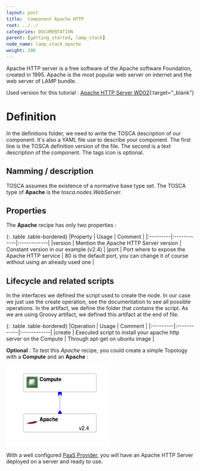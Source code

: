 ```yaml
---
layout: post
title:  Component Apache HTTP
root: ../../
categories: DOCUMENTATION
parent: [getting_started, lamp_stack]
node_name: lamp_stack_apache
weight: 200
---
```

Apache HTTP server is a free software of the Apache software Foundation, created in 1995. Apache is the most popular web server on internet and the web server of LAMP bundle.

Used version for this tutorial : [Apache HTTP Server WD02](https://github.com/alien4cloud/samples/tree/wd02/apache){:target="_blank"}

# Definition

In the definitions folder, we need to write the TOSCA description of our component. It's also a YAML file use to describe your component. The first line is the TOSCA definition version of the file. The second is a text description of the component. The tags icon is optional.

## Namming / description

<script src="https://gist.github.com/OresteVisari/fadc6e7504c804922f8d.js"></script>

TOSCA assumes the existence of a normative base type set. The TOSCA type of **Apache** is the *tosca.nodes.WebServer*.

## Properties

The **Apache** recipe has only two properties :

<script src="https://gist.github.com/OresteVisari/050034534980988a21e1.js"></script>

{: .table .table-bordered}
|Property  | Usage | Comment |
|:---------|:------------|:------------|
|version  | Mention the Apache HTTP Server version | Constant version in our example (v2.4) |
|port  | Port where to expose the Apache HTTP service | 80 is the default port, you can change it of course without using an already used one |

## Lifecycle and related scripts

In the interfaces we defined the script used to create the node. In our case we just use the create operation, see the documentation to see all possible operations. In the artifact, we define the folder that contains the script. As we are using Groovy artifact, we defined this artifact at the end of file.

<script src="https://gist.github.com/OresteVisari/34eac7137dbcf5a60c05.js"></script>

{: .table .table-bordered}
|Operation  | Usage | Comment |
|:---------|:------------|:------------|
|create  | Executed script to install your apache http server on the Compute | Through apt-get on ubuntu image |

**Optional** : To test this *Apache* recipe, you could create a simple Topology with a **Compute** and an **Apache** :

[![Simple Apache Topology](../../images/developer_guide/small-apache-topology.png)](../../images/developer_guide/small-apache-topology.png)

With a well configured [PaaS Provider](../cloudify2_driver/index.html), you will have an Apache HTTP Server deployed on a server and ready to use.

